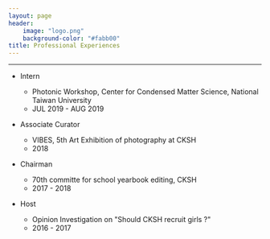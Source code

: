 ```yaml
---
layout: page
header:
    image: "logo.png"
    background-color: "#fabb00"
title: Professional Experiences
---
```

---
- Intern
    - Photonic Workshop, Center for Condensed Matter Science, National Taiwan University
    - JUL 2019 - AUG 2019

- Associate Curator
    - VIBES, 5th Art Exhibition of photography at CKSH
    - 2018

- Chairman
    - 70th committe for school yearbook editing, CKSH
    - 2017 - 2018

- Host
    - Opinion Investigation on "Should CKSH recruit girls ?"
    - 2016 - 2017